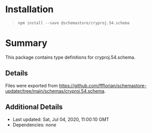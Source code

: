 # Installation
> `npm install --save @schemastore/cryproj.54.schema`

# Summary
This package contains type definitions for cryproj.54.schema.

## Details
Files were exported from https://github.com/ffflorian/schemastore-updater/tree/main/schemas/cryproj.54.schema.

## Additional Details
* Last updated: Sat, Jul 04, 2020, 11:00:10 GMT
* Dependencies: none
